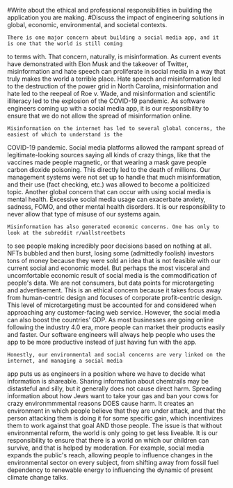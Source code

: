 #Write about the ethical and professional responsibilities in building the application you are making. 
#Discuss the impact of engineering solutions in global, economic, environmental, and societal contexts.


	There is one major concern about building a social media app, and it is one that the world is still coming
to terms with. That concern, naturally, is misinformation. As current events have demonstrated with Elon Musk
and the takeover of Twitter, misinformation and hate speech can proliferate in social media in a way that truly
makes the world a terrible place. Hate speech and misinformation led to the destruction of the power grid in North
Carolina, misinformation and hate led to the reepeal of Roe v. Wade, and misinformation and scientific illiteracy
led to the explosion of the COVID-19 pandemic. As software engineers coming up with a social media app, it is 
our responsibility to ensure that we do not allow the spread of misinformation online.

	Misinformation on the internet has led to several global concerns, the easiest of which to understand is the
COVID-19 pandemic. Social media platforms allowed the rampant spread of legitimate-looking sources saying all kinds
of crazy things, like that the vaccines made people magnetic, or that wearing a mask gave people carbon dioxide 
poisoning. This directly led to the death of millions. Our management systems were not set up to handle that much 
misinformation, and their use (fact checking, etc.) was allowed to become a politicized topic. Another global concern
that can occur with using social media is mental health. Excessive social media usage can exacerbate anxiety, sadness, 
FOMO, and other mental health disorders. It is our responsibility to never allow that type of misuse of our systems again.

	Misinformation has also generated economic concerns. One has only to look at the subreddit r/wallstreetbets 
to see people making incredibly poor decisions based on nothing at all. NFTs bubbled and then burst, losing some 
(admittedly foolish) investors tons of money because they were sold an idea that is not feasible with our current 
social and economic model. But perhaps the most visceral and uncomfortable economic result of social media is the 
commodification of people's data. We are not consumers, but data points for microtargeting and advertisement. This is
an ethical concern because it takes focus away from human-centric design and focuses of corporate profit-centric 
design. This level of microtargeting must be accounted for and considered when approaching any customer-facing web 
service. However, the social media can also boost the countries' GDP. As most businesses are going online following
the industry 4.0 era, more people can market their products easily and faster. Our software engineers will always help
people who uses the app to be more productive instead of just having fun with the app.

	Honestly, our environmental and social concerns are very linked on the internet, and managing a social media 
app puts us as engineers in a position where we have to decide what information is shareable. Sharing information
about chemtrails may be distasteful and silly, but it generally does not cause direct harm. Spreading information
about how Jews want to take your gas and ban your cows for crazy environmmmental reasons DOES cause harm. It creates 
an environment in which people believe that they are under attack, and that the person attacking them is doing it for
some specific gain, which incentivizes them to work against that goal AND those people. The issue is that without 
environmental reform, the world is only going to get less liveable. It is our responsibility to ensure that there is
a world on which our children can survive, and that is helped by moderation. For example, social media expands the 
public's reach, allowing people to influence changes in the environmental sector on every subject, from shifting away 
from fossil fuel dependency to renewable energy to influencing the dynamic of present climate change talks.
